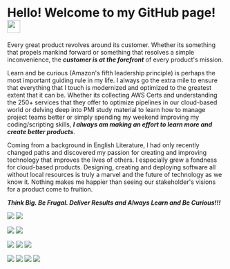 
# Hello! Welcome to my GitHub page! <img src="https://raw.githubusercontent.com/MartinHeinz/MartinHeinz/master/wave.gif" width="30px">
Every great product revolves around its customer. Whether its something that propels mankind forward or something that resolves a simple inconvenience, the ***customer is at the forefront*** of every product's mission.

Learn and be curious (Amazon's fifth leadership principle) is perhaps the most important guiding rule in my life. I always go the extra mile to ensure that everything that I touch is modernized and optimized to the greatest extent that it can be. Whether its collecting AWS Certs and understanding the 250+ services that they offer to optimize pipelines in our cloud-based world or delving deep into PMI study material to learn how to manage project teams better or simply spending my weekend improving my coding/scripting skills, ***I always am making an effort to learn more and create better products***.

Coming from a background in English Literature, I had only recently changed paths and discovered my passion for creating and improving technology that improves the lives of others. I especially grew a fondness for cloud-based products. Designing, creating and deploying software all without local resources is truly a marvel and the future of technology as we know it. Nothing makes me happier than seeing our stakeholder's visions for a product come to fruition.

***Think Big. Be Frugal. Deliver Results and Always Learn and Be Curious!!!***

![](https://img.shields.io/badge/OS-Windows-informational?style=flat&logo=windows&logoColor=white&color=0078D6)
![](https://img.shields.io/badge/OS-Linux-informational?style=flat&logo=linux&logoColor=white&color=FCC624)

![](https://img.shields.io/badge/IDE-VS_Code-informational?style=flat&logo=visual-studio-code&logoColor=white&color=007ACC)
![](https://img.shields.io/badge/Editor-VIM-informational?style=flat&logo=vim&logoColor=white&color=019733)

![](https://img.shields.io/badge/Code-Python-informational?style=flat&logo=python&logoColor=white&color=3776AB)
![](https://img.shields.io/badge/Code-Java-informational?style=flat&logo=java&logoColor=white&color=007396)
![](https://img.shields.io/badge/Code-HTML5-informational?style=flat&logo=html5&logoColor=white&color=E34F26)

![](https://img.shields.io/badge/Cloud-Amazon_AWS-informational?style=flat&logo=amazonaws&logoColor=white&color=232F3E)
![](https://img.shields.io/badge/Databases-MySQL-informational?style=flat&logo=mysql&logoColor=white&color=4479A1)
![](https://img.shields.io/badge/Containerization-Docker-informational?style=flat&logo=docker&logoColor=white&color=2496ED)
![](https://img.shields.io/badge/IAAC-Terraform-informational?style=flat&logo=terraform&logoColor=white&color=7B42BC)
